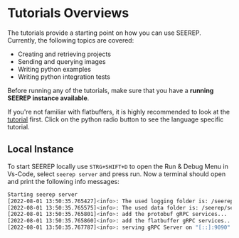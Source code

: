# Tutorials Overviews

The tutorials provide a starting point on how you can use SEEREP. Currently, the following topics are covered:

- Creating and retrieving projects
- Sending and querying images
- Writing python examples
- Writing python integration tests

Before running any of the tutorials, make sure that
you have a  **running SEEREP instance available**.

If you're not familiar with flatbuffers, it is highly recommended to look at the
[tutorial](https://flatbuffers.dev/flatbuffers_guide_tutorial.html) first.
Click on the python radio button to see the language specific tutorial.

## Local Instance

To start SEEREP locally use `STRG+SHIFT+D` to open the Run & Debug Menu in Vs-Code, select `seerep server` and press run.
Now a terminal should open and print the following info messages:

```bash
Starting seerep server
[2022-08-01 13:50:35.765427]<info>: The used logging folder is: /seerep/seerep-data/log/
[2022-08-01 13:50:35.765575]<info>: The used data folder is: /seerep/seerep-data/
[2022-08-01 13:50:35.765801]<info>: add the protobuf gRPC services...
[2022-08-01 13:50:35.765860]<info>: add the flatbuffer gRPC services...
[2022-08-01 13:50:35.767787]<info>: serving gRPC Server on "[::]:9090"...
```
